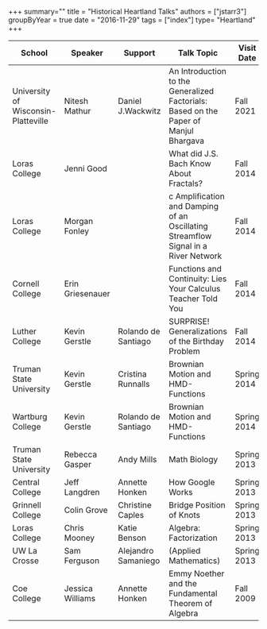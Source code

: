 +++
summary=""
title = "Historical Heartland Talks"
authors = ["jstarr3"]
groupByYear = true
date = "2016-11-29"
tags = ["index"]
type= "Heartland"
+++


| School                                   | Speaker              | Support               | Talk Topic                                                                           | Visit Date   |
| ---------------------------------------- | -------------------- | --------------------- | ------------------------------------------------------------------------------------ | ------------ |
| University of Wisconsin-Platteville      | Nitesh Mathur        | Daniel J.Wackwitz     | An Introduction to the Generalized Factorials: Based on the Paper of Manjul Bhargava | Fall  2021   |
| Loras College                            | Jenni Good           |                       | What did J.S. Bach Know About Fractals?                                              | Fall  2014   |
| Loras College                            | Morgan   Fonley      |                       | c Amplification and Damping of an Oscillating Streamflow   Signal in a River Network | Fall  2014   |
| Cornell College                          | Erin   Griesenauer   |                       | Functions and Continuity: Lies Your Calculus Teacher Told   You                      | Fall  2014   |
| Luther College                           | Kevin Gerstle        | Rolando de   Santiago | SURPRISE! Generalizations of the Birthday Problem                                    | Fall  2014   |
| Truman State University                  | Kevin Gerstle        | Cristina   Runnalls   | Brownian Motion and HMD-Functions                                                    | Spring  2014 |
| Wartburg College                         | Kevin Gerstle        | Rolando de   Santiago | Brownian Motion and HMD-Functions                                                    | Spring  2014 |
| Truman State University                  | Rebecca   Gasper     | Andy Mills            | Math Biology                                                                         | Spring  2013 |
| Central College                          | Jeff Langdren        | Annette   Honken      | How Google Works                                                                     | Spring  2013 |
| Grinnell College                         | Colin Grove          | Christine   Caples    | Bridge Position of Knots                                                             | Spring  2013 |
| Loras College                            | Chris Mooney         | Katie   Benson        | Algebra: Factorization                                                               | Spring  2013 |
| UW La Crosse                             | Sam Ferguson         | Alejandro   Samaniego | (Applied Mathematics)                                                                | Spring  2013 |
| Coe College                              | Jessica   Williams   | Annette   Honken      | Emmy Noether and the Fundamental Theorem of Algebra                                  | Fall  2009   |




